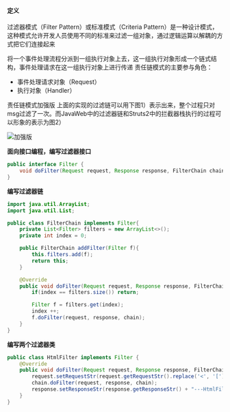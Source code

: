 #### 定义
过滤器模式（Filter Pattern）或标准模式（Criteria Pattern）是一种设计模式，这种模式允许开发人员使用不同的标准来过滤一组对象，通过逻辑运算以解耦的方式把它们连接起来

将一个事件处理流程分派到一组执行对象上去，这一组执行对象形成一个链式结构，事件处理请求在这一组执行对象上进行传递
责任链模式的主要参与角色：
- 事件处理请求对象（Request）
- 执行对象（Handler）

责任链模式加强版
上面的实现的过滤链可以用下图1）表示出来，整个过程只对msg过滤了一次。而JavaWeb中的过滤器链和Struts2中的拦截器栈执行的过程可以形象的表示为图2）

![加强版](https://i.loli.net/2018/01/26/5a6ae5cf80351.png)


**面向接口编程，编写过滤器接口**
```java
public interface Filter {
    void doFilter(Request request, Response response, FilterChain chain);
}
```

**编写过滤器链**
```java
import java.util.ArrayList;
import java.util.List;

public class FilterChain implements Filter{
    private List<Filter> filters = new ArrayList<>();
    private int index = 0;

    public FilterChain addFilter(Filter f){
        this.filters.add(f);
        return this;
    }

    @Override
    public void doFilter(Request request, Response response, FilterChain chain) {
        if(index == filters.size()) return;

        Filter f = filters.get(index);
        index ++;
        f.doFilter(request, response, chain);
    }
}

```
**编写两个过滤器类**

```java
public class HtmlFilter implements Filter {
    @Override
    public void doFilter(Request request, Response response, FilterChain chain) {
        request.setRequestStr(request.getRequestStr().replace('<', '[').replace('>', ']') + "---HtmlFilter");
        chain.doFilter(request, response, chain);
        response.setResponseStr(response.getResponseStr() + "---HtmlFilter");
    }
}
```
